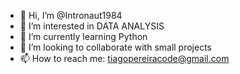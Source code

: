 - 👋 Hi, I’m @Intronaut1984
- 👀 I’m interested in DATA ANALYSIS
- 🌱 I’m currently learning Python
- 💞️ I’m looking to collaborate with small projects
- 📫 How to reach me: tiagopereiracode@gmail.com

<!---
Intronaut1984/Intronaut1984 is a ✨ special ✨ repository because its `README.md` (this file) appears on your GitHub profile.
You can click the Preview link to take a look at your changes.
--->
